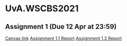 # UvA.WSCBS2021

## Assignment 1 (Due 12 Apr at 23:59)
[Canvas link](https://canvas.uva.nl/courses/21462/assignments/226648)
[Assignment 1.1 Report](https://www.overleaf.com/9233258981brttjqvcvhnt)
[Assignment 1.2 Report](https://www.overleaf.com/3438269534vkrjhwmwckyw)
